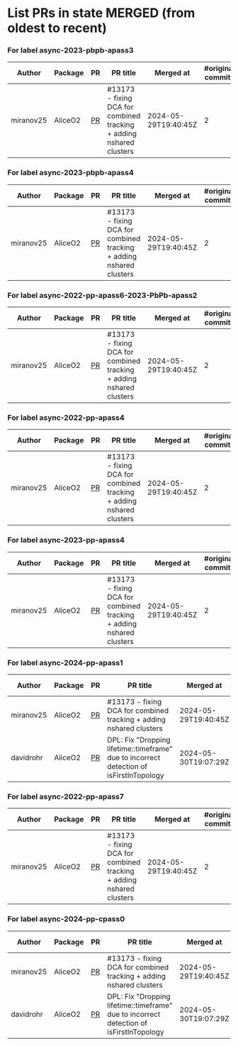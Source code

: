 # List PRs in state MERGED (from oldest to recent)


### For label async-2023-pbpb-apass3

| Author | Package | PR | PR title | Merged at | #original commits | Merge commit |
| --- | --- | --- | --- | --- | --- | --- |
| miranov25 | AliceO2 | [PR](https://github.com/AliceO2Group/AliceO2/pull/13176) | #13173 - fixing DCA for combined tracking + adding nshared clusters | 2024-05-29T19:40:45Z | 2 | 877eba6e317acc2675671c22fdd97126494ecd59 |


### For label async-2023-pbpb-apass4

| Author | Package | PR | PR title | Merged at | #original commits | Merge commit |
| --- | --- | --- | --- | --- | --- | --- |
| miranov25 | AliceO2 | [PR](https://github.com/AliceO2Group/AliceO2/pull/13176) | #13173 - fixing DCA for combined tracking + adding nshared clusters | 2024-05-29T19:40:45Z | 2 | 877eba6e317acc2675671c22fdd97126494ecd59 |


### For label async-2022-pp-apass6-2023-PbPb-apass2

| Author | Package | PR | PR title | Merged at | #original commits | Merge commit |
| --- | --- | --- | --- | --- | --- | --- |
| miranov25 | AliceO2 | [PR](https://github.com/AliceO2Group/AliceO2/pull/13176) | #13173 - fixing DCA for combined tracking + adding nshared clusters | 2024-05-29T19:40:45Z | 2 | 877eba6e317acc2675671c22fdd97126494ecd59 |


### For label async-2022-pp-apass4

| Author | Package | PR | PR title | Merged at | #original commits | Merge commit |
| --- | --- | --- | --- | --- | --- | --- |
| miranov25 | AliceO2 | [PR](https://github.com/AliceO2Group/AliceO2/pull/13176) | #13173 - fixing DCA for combined tracking + adding nshared clusters | 2024-05-29T19:40:45Z | 2 | 877eba6e317acc2675671c22fdd97126494ecd59 |


### For label async-2023-pp-apass4

| Author | Package | PR | PR title | Merged at | #original commits | Merge commit |
| --- | --- | --- | --- | --- | --- | --- |
| miranov25 | AliceO2 | [PR](https://github.com/AliceO2Group/AliceO2/pull/13176) | #13173 - fixing DCA for combined tracking + adding nshared clusters | 2024-05-29T19:40:45Z | 2 | 877eba6e317acc2675671c22fdd97126494ecd59 |


### For label async-2024-pp-apass1

| Author | Package | PR | PR title | Merged at | #original commits | Merge commit |
| --- | --- | --- | --- | --- | --- | --- |
| miranov25 | AliceO2 | [PR](https://github.com/AliceO2Group/AliceO2/pull/13176) | #13173 - fixing DCA for combined tracking + adding nshared clusters | 2024-05-29T19:40:45Z | 2 | 877eba6e317acc2675671c22fdd97126494ecd59 |
| davidrohr | AliceO2 | [PR](https://github.com/AliceO2Group/AliceO2/pull/13190) | DPL: Fix "Dropping lifetime::timeframe" due to incorrect detection of isFirstInTopology | 2024-05-30T19:07:29Z | 3 | 725befe6c463d17b02a4bbeb198164dd42c91098 |


### For label async-2022-pp-apass7

| Author | Package | PR | PR title | Merged at | #original commits | Merge commit |
| --- | --- | --- | --- | --- | --- | --- |
| miranov25 | AliceO2 | [PR](https://github.com/AliceO2Group/AliceO2/pull/13176) | #13173 - fixing DCA for combined tracking + adding nshared clusters | 2024-05-29T19:40:45Z | 2 | 877eba6e317acc2675671c22fdd97126494ecd59 |


### For label async-2024-pp-cpass0

| Author | Package | PR | PR title | Merged at | #original commits | Merge commit |
| --- | --- | --- | --- | --- | --- | --- |
| miranov25 | AliceO2 | [PR](https://github.com/AliceO2Group/AliceO2/pull/13176) | #13173 - fixing DCA for combined tracking + adding nshared clusters | 2024-05-29T19:40:45Z | 2 | 877eba6e317acc2675671c22fdd97126494ecd59 |
| davidrohr | AliceO2 | [PR](https://github.com/AliceO2Group/AliceO2/pull/13190) | DPL: Fix "Dropping lifetime::timeframe" due to incorrect detection of isFirstInTopology | 2024-05-30T19:07:29Z | 3 | 725befe6c463d17b02a4bbeb198164dd42c91098 |

